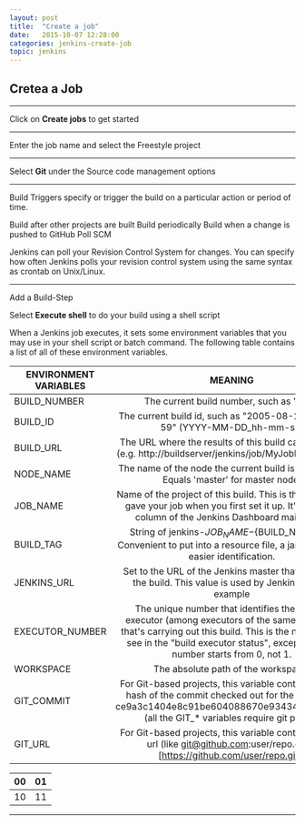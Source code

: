 ```yaml
---
layout: post
title:  "Create a job"
date:   2015-10-07 12:28:00
categories: jenkins-create-job
topic: jenkins
---
```


## Cretea a Job

<hr>

Click on **Create jobs** to get started

<hr>

Enter the job name and select the Freestyle project

<hr>

Select **Git** under the Source code management options

<hr>

Build Triggers specify or trigger the build on a particular action or period of time.

Build after other projects are built
Build periodically
Build when a change is pushed to GitHub
Poll SCM

Jenkins can poll your Revision Control System for changes. You can specify how often Jenkins polls your revision control system using the same syntax as crontab on Unix/Linux.



<hr>

Add a Build-Step

Select **Execute shell** to do your build using a shell script

When a Jenkins job executes, it sets some environment variables that you may use in your shell script or batch command. The following table contains a list of all of these environment variables.

| ENVIRONMENT VARIABLES |                                                MEANING |
|-----------------------|:------------------------------------------------------------------------------------------------------------------------------------------------------------------------------------------------------------------------------------:|
| BUILD_NUMBER | The current build number, such as "153" |
| BUILD_ID | The current build id, such as "2005-08-22_23-59-59" (YYYY-MM-DD_hh-mm-ss) |
| BUILD_URL | The URL where the results of this build can be found (e.g. http://buildserver/jenkins/job/MyJobName/666/) |
| NODE_NAME | The name of the node the current build is running on. Equals 'master' for master node. |
| JOB_NAME | Name of the project of this build. This is the name you gave your job when you first set it up. It's the third column of the Jenkins Dashboard main page. |
| BUILD_TAG | String of jenkins-${JOB_NAME}-${BUILD_NUMBER}. Convenient to put into a resource file, a jar file, etc for easier identification. |
| JENKINS_URL | Set to the URL of the Jenkins master that's running the build. This value is used by Jenkins CLI for example |
| EXECUTOR_NUMBER | The unique number that identifies the current executor (among executors of the same machine) that's carrying out this build. This is the number you see in the "build executor status", except that the number starts from 0, not 1. |
| WORKSPACE | The absolute path of the workspace. |
| GIT_COMMIT | For Git-based projects, this variable contains the Git hash of the commit checked out for the build (like ce9a3c1404e8c91be604088670e93434c4253f03),(all the GIT_* variables require git plugin) |
| GIT_URL | For Git-based projects, this variable contains the Git url (like git@github.com:user/repo.git or [https://github.com/user/repo.git)] |                                                                                      |


|00|01|
|--|--|
|10|11|
<hr>



